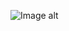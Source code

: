 
![Image alt](file:///Users/svetozara3363/Desktop/Снимок%20экрана%202024-02-18%20в%206.27.38%E2%80%AFPM.png)
